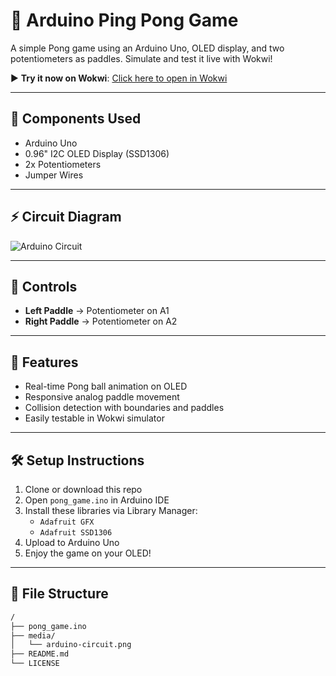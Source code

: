 # 🏓 Arduino Ping Pong Game

A simple Pong game using an Arduino Uno, OLED display, and two potentiometers as paddles. Simulate and test it live with Wokwi!

▶️ **Try it now on Wokwi**: [Click here to open in Wokwi](https://wokwi.com/projects/434303298717606913)

---

## 🔧 Components Used

- Arduino Uno
- 0.96" I2C OLED Display (SSD1306)
- 2x Potentiometers
- Jumper Wires

---

## ⚡ Circuit Diagram

![Arduino Circuit](![PingPong_circuit_diagram](https://github.com/user-attachments/assets/cf4e061d-fb61-4b65-ae7b-6b019ca5a69f))

---

## 🧠 Controls

- **Left Paddle** → Potentiometer on A1  
- **Right Paddle** → Potentiometer on A2

---

## 📝 Features

- Real-time Pong ball animation on OLED
- Responsive analog paddle movement
- Collision detection with boundaries and paddles
- Easily testable in Wokwi simulator

---

## 🛠️ Setup Instructions

1. Clone or download this repo
2. Open `pong_game.ino` in Arduino IDE
3. Install these libraries via Library Manager:
   - `Adafruit GFX`
   - `Adafruit SSD1306`
4. Upload to Arduino Uno
5. Enjoy the game on your OLED!

---

## 📁 File Structure

```bash
/
├── pong_game.ino
├── media/
│   └── arduino-circuit.png
├── README.md
└── LICENSE
